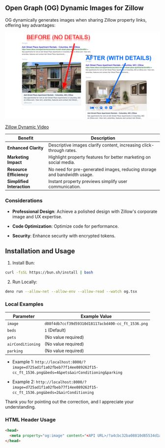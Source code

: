 ## Open Graph (OG) Dynamic Images for Zillow

OG dynamically generates images when sharing Zillow property links, offering key
advantages:

![Zillow Dynamic Image](/assets/zillow-og@1x.png)

[Zillow Dynamic Video](https://www.loom.com/share/a4eb21581fee454cb7163a98a50279ce?sid=dcb4967c-36bb-4207-a974-41b1835ef68e)

| **Benefit**                | **Description**                                                         |
| -------------------------- | ----------------------------------------------------------------------- |
| **Enhanced Clarity**       | Descriptive images clarify content, increasing click-through rates.     |
| **Marketing Impact**       | Highlight property features for better marketing on social media.       |
| **Resource Efficiency**    | No need for pre-generated images, reducing storage and bandwidth usage. |
| **Simplified Interaction** | Instant property previews simplify user communication.                  |

### Considerations

- **Professional Design**: Achieve a polished design with Zillow's corporate
  image and UX expertise.

- **Code Optimization**: Optimize code for performance.

- **Security**: Enhance security with encrypted tokens.

## Installation and Usage

1. Install Bun:

```bash
curl -fsSL https://bun.sh/install | bash
```

2. Run Locally:

```bash
deno run --allow-net --allow-env --allow-read --watch og.tsx
```

### Local Examples

| **Parameter**     | **Example Value**                                 |
| ----------------- | ------------------------------------------------- |
| `image`           | `d08f4db7ccf39d59310d18117acbd400-cc_ft_1536.png` |
| `beds`            | `1` (Default)                                     |
| `pets`            | (No value required)                               |
| `airConditioning` | (No value required)                               |
| `parking`         | (No value required)                               |

- Example 1:
  `http://localhost:8000/?image=d725ad1f1a02fbeb77f14ee089262f15-cc_ft_1536.png&beds=4&pets&airConditioning&parking`

- Example 2:
  `http://localhost:8000/?image=d725ad1f1a02fbeb77f14ee089262f15-cc_ft_1536.png&beds=2&airConditioning`

Thank you for pointing out the correction, and I appreciate your understanding.

### HTML Header Usage

```html
<head>
  <meta property="og:image" content="<API URL>/?a4cbc32ba08810d85534d1a6f65dc840-cc_ft_768.png" />
</head>
```
